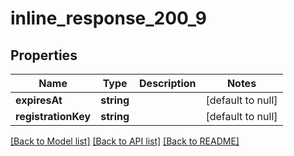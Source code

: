 # inline_response_200_9

## Properties
Name | Type | Description | Notes
------------ | ------------- | ------------- | -------------
**expiresAt** | **string** |  | [default to null]
**registrationKey** | **string** |  | [default to null]

[[Back to Model list]](../README.md#documentation-for-models) [[Back to API list]](../README.md#documentation-for-api-endpoints) [[Back to README]](../README.md)


